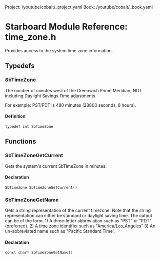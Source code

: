 Project: /youtube/cobalt/_project.yaml
Book: /youtube/cobalt/_book.yaml

# Starboard Module Reference: time_zone.h

Provides access to the system time zone information.

## Typedefs ##

### SbTimeZone ###

The number of minutes west of the Greenwich Prime Meridian, NOT including
Daylight Savings Time adjustments.

For example: PST/PDT is 480 minutes (28800 seconds, 8 hours).

#### Definition ####

```
typedef int SbTimeZone
```

## Functions ##

### SbTimeZoneGetCurrent ###

Gets the system's current SbTimeZone in minutes.

#### Declaration ####

```
SbTimeZone SbTimeZoneGetCurrent()
```

### SbTimeZoneGetName ###

Gets a string representation of the current timezone. Note that the string
representation can either be standard or daylight saving time. The output can be
of the form: 1) A three-letter abbreviation such as "PST" or "PDT" (preferred).
2) A time zone identifier such as "America/Los_Angeles" 3) An un-abbreviated
name such as "Pacific Standard Time".

#### Declaration ####

```
const char* SbTimeZoneGetName()
```
